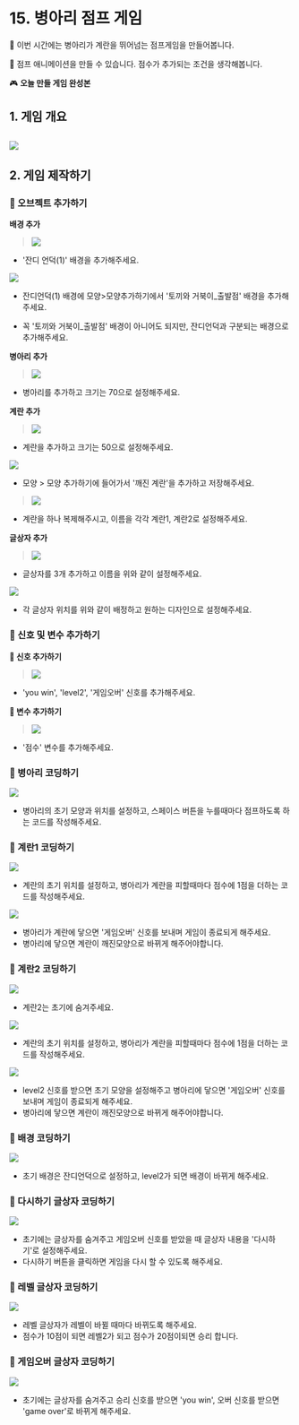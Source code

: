# 15. 병아리 점프 게임 

🙂 이번 시간에는 병아리가 계란을 뛰어넘는 점프게임을 만들어봅니다. 

🚩 점프 애니메이션을 만들 수 있습니다. 점수가 추가되는 조건을 생각해봅니다. 

🎮  **오늘 만들 게임 완성본**   
[]() 

## 1. 게임 개요
![](img/19_점프게임ver01/19_1.png) 
- 

## 2. 게임 제작하기

### 🧩 오브젝트 추가하기

**배경 추가** 
> ![](img/15_병아리점프게임/15_3.png) 
- '잔디 언덕(1)' 배경을 추가해주세요. 
  
![](img/15_병아리점프게임/15_7.png) 
- 잔디언덕(1) 배경에 모양>모양추가하기에서 '토끼와 거북이_출발점' 배경을 추가해주세요. 
* 꼭 '토끼와 거북이_출발점' 배경이 아니어도 되지만, 잔디언덕과 구분되는 배경으로 추가해주세요. 


**병아리 추가**
> ![](img/15_병아리점프게임/15_2.png) 
- 병아리를 추가하고 크기는 70으로 설정해주세요. 

**계란 추가**

> ![](img/15_병아리점프게임/15_4.png) 
- 계란을 추가하고 크기는 50으로 설정해주세요. 

 ![](img/15_병아리점프게임/15_5.png) 
- 모양 > 모양 추가하기에 들어가서 '깨진 계란'을 추가하고 저장해주세요. 

> ![](img/15_병아리점프게임/15_6.png) 
- 계란을 하나 복제해주시고, 이름을 각각 계란1, 계란2로 설정해주세요. 

**글상자 추가**

> ![](img/15_병아리점프게임/15_8.png) 
- 글상자를 3개 추가하고 이름을 위와 같이 설정해주세요.

![](img/15_병아리점프게임/15_9.png) 
- 각 글상자 위치를 위와 같이 배정하고 원하는 디자인으로 설정해주세요. 

### 🧩 신호 및 변수 추가하기 

**🛜 신호 추가하기**

> ![](img/15_병아리점프게임/15_10.png)
- 'you win', 'level2', '게임오버' 신호를 추가해주세요. 

**🛜 변수 추가하기**
> ![](img/15_병아리점프게임/15_11.png)
- '점수' 변수를 추가해주세요. 

### 🧩 병아리 코딩하기 
![](img/15_병아리점프게임/15_12.png)

- 병아리의 초기 모양과 위치를 설정하고, 스페이스 버튼을 누를때마다 점프하도록 하는 코드를 작성해주세요. 

### 🧩 계란1 코딩하기 
![](img/15_병아리점프게임/15_13.png)
- 계란의 초기 위치를 설정하고, 병아리가 계란을 피할때마다 점수에 1점을 더하는 코드를 작성해주세요. 
  

![](img/15_병아리점프게임/15_14.png)
- 병아리가 계란에 닿으면 '게임오버' 신호를 보내며 게임이 종료되게 해주세요. 
- 병아리에 닿으면 계란이 깨진모양으로 바뀌게 해주어야합니다. 

### 🧩 계란2 코딩하기 
![](img/15_병아리점프게임/15_22.png)
- 계란2는 초기에 숨겨주세요.

![](img/15_병아리점프게임/15_16.png)
- 계란의 초기 위치를 설정하고, 병아리가 계란을 피할때마다 점수에 1점을 더하는 코드를 작성해주세요. 

![](img/15_병아리점프게임/15_23.png)
- level2 신호를 받으면 초기 모양을 설정해주고 병아리에 닿으면  '게임오버' 신호를 보내며 게임이 종료되게 해주세요. 
- 병아리에 닿으면 계란이 깨진모양으로 바뀌게 해주어야합니다. 



### 🧩 배경 코딩하기 
![](img/15_병아리점프게임/15_17.png)

- 초기 배경은 잔디언덕으로 설정하고, level2가 되면 배경이 바뀌게 해주세요. 

### 🧩 다시하기 글상자 코딩하기 
![](img/15_병아리점프게임/15_20.png)
- 초기에는 글상자를 숨겨주고 게임오버 신호를 받았을 때 글상자 내용을 '다시하기'로 설정해주세요. 
- 다시하기 버튼을 클릭하면 게임을 다시 할 수 있도록 해주세요. 


### 🧩 레벨 글상자 코딩하기 
![](img/15_병아리점프게임/15_19.png)
- 레벨 글상자가 레벨이 바뀔 때마다 바뀌도록 해주세요. 
- 점수가 10점이 되면 레벨2가 되고 점수가 20점이되면 승리 합니다. 


### 🧩 게임오버 글상자 코딩하기 
![](img/15_병아리점프게임/15_18.png)
- 초기에는 글상자를 숨겨주고 승리 신호를 받으면 'you win', 오버 신호를 받으면 'game over'로 바뀌게 해주세요.


<!-- <details>
<summary> 요약 </summary>
</details> -->